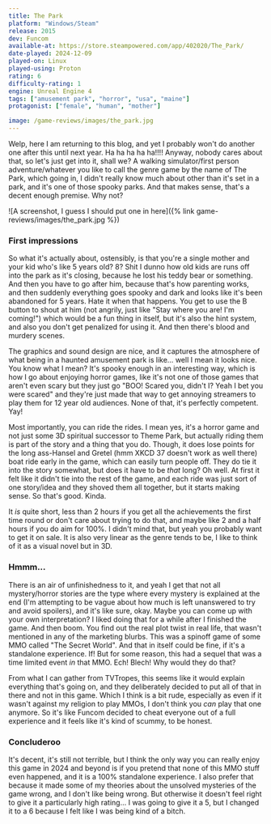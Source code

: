 ```yaml
---
title: The Park
platform: "Windows/Steam"
release: 2015
dev: Funcom
available-at: https://store.steampowered.com/app/402020/The_Park/
date-played: 2024-12-09
played-on: Linux
played-using: Proton
rating: 6
difficulty-rating: 1
engine: Unreal Engine 4
tags: ["amusement park", "horror", "usa", "maine"]
protagonist: ["female", "human", "mother"]

image: /game-reviews/images/the_park.jpg
---
```


Welp, here I am returning to this blog, and yet I probably won't do another one after this until next year. Ha ha ha ha ha!!!! Anyway, nobody cares about that, so let's just get into it, shall we? A walking simulator/first person adventure/whatever you like to call the genre game by the name of The Park, which going in, I didn't really know much about other than it's set in a park, and it's one of those spooky parks. And that makes sense, that's a decent enough premise. Why not?

![A screenshot, I guess I should put one in here]({% link game-reviews/images/the_park.jpg %})

### First impressions

So what it's actually about, ostensibly, is that you're a single mother and your kid who's like 5 years old? 8? Shit I dunno how old kids are runs off into the park as it's closing, because he lost his teddy bear or something. And then you have to go after him, because that's how parenting works, and then suddenly everything goes spooky and dark and looks like it's been abandoned for 5 years. Hate it when that happens. You get to use the B button to shout at him (not angrily, just like "Stay where you are! I'm coming!") which would be a fun thing in itself, but it's also the hint system, and also you don't get penalized for using it. And then there's blood and murdery scenes.

The graphics and sound design are nice, and it captures the atmosphere of what being in a haunted amusement park is like… well I mean it looks nice. You know what I mean? It's spooky enough in an interesting way, which is how I go about enjoying horror games, like it's not one of those games that aren't even scary but they just go "BOO! Scared you, didn't I? Yeah I bet you were scared" and they're just made that way to get annoying streamers to play them for 12 year old audiences. None of that, it's perfectly competent. Yay!

Most importantly, you can ride the rides. I mean yes, it's a horror game and not just some 3D spiritual successor to Theme Park, but actually riding them is part of the story and a thing that you do. Though, it does lose points for the long ass-Hansel and Gretel (hmm XKCD 37 doesn't work as well there) boat ride early in the game, which can easily turn people off. They do tie it into the story somewhat, but does it have to be _that_ long? Oh well. At first it felt like it didn't tie into the rest of the game, and each ride was just sort of one story/idea and they shoved them all together, but it starts making sense. So that's good. Kinda.

It _is_ quite short, less than 2 hours if you get all the achievements the first time round or don't care about trying to do that, and maybe like 2 and a half hours if you do aim for 100%. I didn't mind that, but yeah you probably want to get it on sale. It is also very linear as the genre tends to be, I like to think of it as a visual novel but in 3D.

### Hmmm…

There is an air of unfinishedness to it, and yeah I get that not all mystery/horror stories are the type where every mystery is explained at the end (I'm attempting to be vague about how much is left unanswered to try and avoid spoilers), and it's like sure, okay. Maybe you can come up with your own interpretation? I liked doing that for a while after I finished the game. And then boom. You find out the real plot twist in real life, that wasn't mentioned in any of the marketing blurbs. This was a spinoff game of some MMO called "The Secret World". And that in itself could be fine, if it's a standalone experience. If! But for some reason, this had a sequel that was a time limited event _in_ that MMO. Ech! Blech! Why would they do that?

From what I can gather from TVTropes, this seems like it would explain everything that's going on, and they deliberately decided to put all of that in there and not in this game. Which I think is a bit rude, especially as even if it wasn't against my religion to play MMOs, I don't think you _can_ play that one anymore. So it's like Funcom decided to cheat everyone out of a full experience and it feels like it's kind of scummy, to be honest.

### Concluderoo

It's decent, it's still not terrible, but I think the only way you can really enjoy this game in 2024 and beyond is if you pretend that none of this MMO stuff even happened, and it is a 100% standalone experience. I also prefer that because it made some of my theories about the unsolved mysteries of the game wrong, and I don't like being wrong. But otherwise it doesn't feel right to give it a particularly high rating… I was going to give it a 5, but I changed it to a 6 because I felt like I was being kind of a bitch.